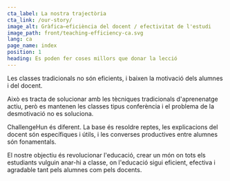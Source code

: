 ```yaml
---
cta_label: La nostra trajectòria
cta_link: /our-story/
image_alt: Gràfica—eficiència del docent / efectivitat de l'estudi
image_path: front/teaching-efficiency-ca.svg
lang: ca
page_name: index
position: 1
heading: Es poden fer coses millors que donar la lecció
---
```


Les classes tradicionals no són eficients, i baixen la motivació dels alumnes i del docent.

Això es tracta de solucionar amb les tècniques tradicionals d'aprenenatge actiu,
però es mantenen les classes tipus conferència i el problema de la desmotivació no es soluciona.

ChallengeHun és diferent.
La base és resoldre reptes,
les explicacions del docent són específiques i útils,
i les converses productives entre alumnes són fonamentals.

El nostre objectiu és revolucionar l'educació,
crear un món on tots els estudiants vulguin anar-hi a classe,
on l'educació sigui eficient, efectiva i agradable
tant pels alumnes com pels docents.
